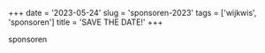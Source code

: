 +++
date = '2023-05-24'
slug = 'sponsoren-2023'
tags = ['wijkwis', 'sponsoren']
title = 'SAVE THE DATE!'
+++

sponsoren

